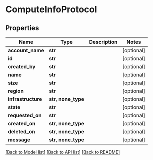 # ComputeInfoProtocol

## Properties
Name | Type | Description | Notes
------------ | ------------- | ------------- | -------------
**account_name** | **str** |  | [optional] 
**id** | **str** |  | [optional] 
**created_by** | **str** |  | [optional] 
**name** | **str** |  | [optional] 
**size** | **str** |  | [optional] 
**region** | **str** |  | [optional] 
**infrastructure** | **str, none_type** |  | [optional] 
**state** | **str** |  | [optional] 
**requested_on** | **str** |  | [optional] 
**created_on** | **str, none_type** |  | [optional] 
**deleted_on** | **str, none_type** |  | [optional] 
**message** | **str, none_type** |  | [optional] 

[[Back to Model list]](../README.md#documentation-for-models) [[Back to API list]](../README.md#documentation-for-api-endpoints) [[Back to README]](../README.md)


